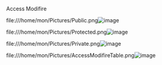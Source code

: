 Access Modifire

file:///home/mon/Pictures/Public.png![image](https://user-images.githubusercontent.com/62382580/126180358-c919b234-84ac-450a-9d01-97b9473b882f.png)

file:///home/mon/Pictures/Protected.png![image](https://user-images.githubusercontent.com/62382580/126180418-34c1bb1f-6a05-495c-a723-81dd20f172af.png)

file:///home/mon/Pictures/Private.png![image](https://user-images.githubusercontent.com/62382580/126180469-b6221c84-8d80-4cea-ae48-bd2027229781.png)

file:///home/mon/Pictures/AccessModifireTable.png![image](https://user-images.githubusercontent.com/62382580/126180533-720c74c6-cab7-4466-9b96-65bd2067208c.png)

